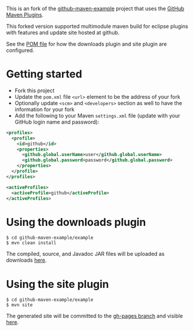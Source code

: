 This is an fork of the [github-maven-example](http://kevinsawicki.github.com/github-maven-example)
project that uses the [GitHub Maven Plugins](https://github.com/github/maven-plugins).

This forked version supported multimodule maven build for eclipse plugins with features and update site hosted at github.

See the [POM file](https://github.com/funthomas424242/github-maven-example/blob/master/example/pom.xml)
for how the downloads plugin and site plugin are configured.

# Getting started

* Fork this project
* Update the `pom.xml` file `<url>` element to be the address of your fork
* Optionally update `<scm>` and `<developers>` section as well to have the information for your fork
* Add the following to your Maven `settings.xml` file (update with your GitHub login name and password):

```xml
<profiles>
  <profile>
    <id>github</id>
    <properties>
      <github.global.userName>user</github.global.userName>
      <github.global.password>password</github.global.password>
    </properties>
  </profile>  
</profiles>

<activeProfiles>
  <activeProfile>github</activeProfile>
</activeProfiles>
```

# Using the downloads plugin

```
$ cd github-maven-example/example
$ mvn clean install
```

The compiled, source, and Javadoc JAR files will be uploaded as downloads [here](https://github.com/funthomas424242/github-maven-example/downloads).

# Using the site plugin

```
$ cd github-maven-example/example
$ mvn site
```

The generated site will be committed to the [gh-pages branch](https://github.com/funthomas424242/github-maven-example/tree/gh-pages) and visible [here](http://funthomas424242.github.com/github-maven-example/).

